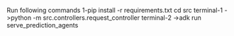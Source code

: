 Run following commands
1-pip install -r requirements.txt
cd src
terminal-1 ->python -m src.controllers.request_controller
terminal-2 ->adk run serve_prediction_agents
